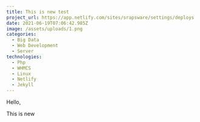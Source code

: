 ```yaml
---
title: This is new test
project_url: https://app.netlify.com/sites/srapsware/settings/deploys
date: 2021-06-19T07:06:42.985Z
image: /assets/uploads/1.png
categories:
  - Big Data
  - Web Development
  - Server
technologies:
  - Php
  - WHMCS
  - Linux
  - Netlify
  - Jekyll
---
```

Hello,



This is new